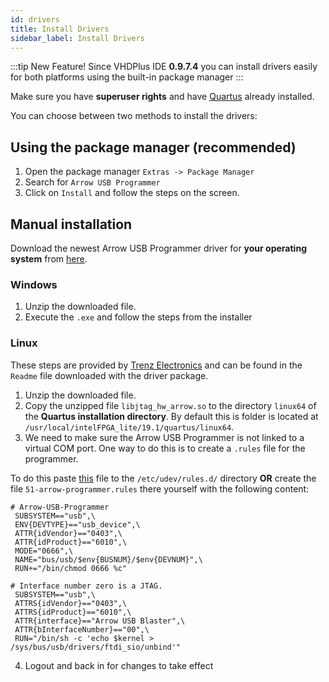 ```yaml
---
id: drivers
title: Install Drivers
sidebar_label: Install Drivers
---
```




:::tip New Feature!
Since VHDPlus IDE **0.9.7.4** you can install drivers easily for both platforms using the built-in package manager
:::

Make sure you have **superuser rights** and have [Quartus](#) already installed.

You can choose between two methods to install the drivers:

## Using the package manager (recommended)

1. Open the package manager `Extras -> Package Manager`
2. Search for `Arrow USB Programmer`
3. Click on `Install` and follow the steps on the screen.

## Manual installation

Download the newest Arrow USB Programmer driver for **your operating system** from <a href="https://shop.trenz-electronic.de/de/Download/?path=Trenz_Electronic/Software/Drivers/Arrow_USB_Programmer/Arrow_USB_Programmer_2.4" target="_blank">here</a>.

### Windows

1. Unzip the downloaded file.
2. Execute the `.exe` and follow the steps from the installer

### Linux
These steps are provided by <a href="https://shop.trenz-electronic.de" target="_blank">Trenz Electronics</a> and can be found in the `Readme` file downloaded with the driver package.

1. Unzip the downloaded file.
2. Copy the unzipped file `libjtag_hw_arrow.so` to the directory `linux64`
    of the **Quartus installation directory**. By default this is folder is located at `/usr/local/intelFPGA_lite/19.1/quartus/linux64`.
3. We need to make sure the Arrow USB Programmer is not linked to a virtual COM port. One way to do this is to create a `.rules` file for the programmer. 

To do this paste [this](/img/getstarted/51-arrow-programmer.rules) file to the `/etc/udev/rules.d/` directory **OR** create the file `51-arrow-programmer.rules` there yourself with the following content:
```
# Arrow-USB-Programmer
 SUBSYSTEM=="usb",\
 ENV{DEVTYPE}=="usb_device",\
 ATTR{idVendor}=="0403",\
 ATTR{idProduct}=="6010",\
 MODE="0666",\
 NAME="bus/usb/$env{BUSNUM}/$env{DEVNUM}",\
 RUN+="/bin/chmod 0666 %c"
 
# Interface number zero is a JTAG.
 SUBSYSTEM=="usb",\
 ATTRS{idVendor}=="0403",\
 ATTRS{idProduct}=="6010",\
 ATTR{interface}=="Arrow USB Blaster",\
 ATTR{bInterfaceNumber}=="00",\
 RUN="/bin/sh -c 'echo $kernel > /sys/bus/usb/drivers/ftdi_sio/unbind'"
```

4. Logout and back in for changes to take effect